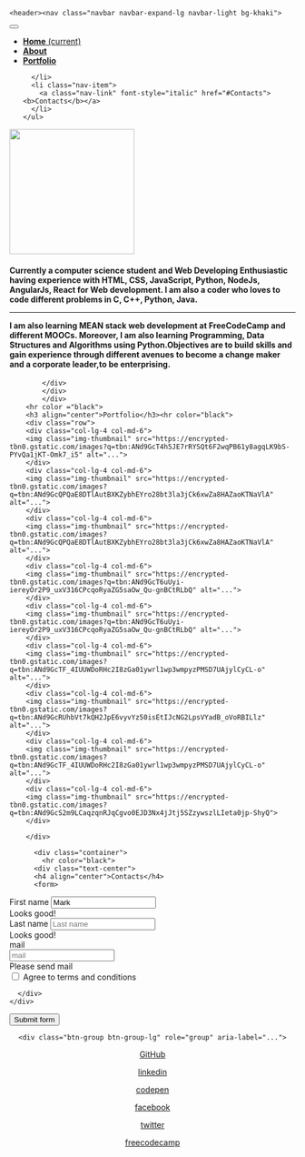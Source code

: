 <html>
<head>
	<style>
	
	.aboutme{
		background-color:darkgray;
	}	
	nav{
		background-color:violet;
	}
	h5{
		font-color:white;
	}
	body{
color:grey;
	}
</style>
  
<link rel="stylesheet" href="https://maxcdn.bootstrapcdn.com/bootstrap/4.0.0/css/bootstrap.min.css">

<link rel="stylesheet" type="text/css" href="https://maxcdn.bootstrapcdn.com/font-awesome/4.7.0/css/font-awesome.min.css">
	<title>Portfolio Page Santosh
	</title>
</head>
<body>
	<div class="container">
		
	<header><nav class="navbar navbar-expand-lg navbar-light bg-khaki">
  
  <button class="navbar-toggler" type="button" data-toggle="collapse" data-target="#navbarNav" aria-controls="navbarNav" aria-expanded="false" aria-label="Toggle navigation">
    <span class="navbar-toggler-icon"></span>
  </button>
  <div class="collapse navbar-collapse" id="navbarNav">
    <ul class="navbar-nav">
      <li class="nav-item active">
        <a class="nav-link" href="#"><b>Home</b> <span class="sr-only">(current)</span></a>
      </li>
      <li class="nav-item">
        <a class="nav-link" href="#Aboutme"><b>About</b></a>
      </li>
      <li class="nav-item">
        <a class="nav-link" href="#Portfolio" onClick="document.getElementById('portfolio').scrollIntoView();"><b>Portfolio</b></a>
       
      </li>
      <li class="nav-item">
        <a class="nav-link" font-style="italic" href="#Contacts"><b>Contacts</b></a>
      </li>
    </ul>
  </div></div>
</nav></header>
<div class="container">
	<div class="aboutme">
	<div class="container">
          <div class="row">
	    <div class="col-lg-3"><img height="220px" width="220px" class="rounded-circle" src="https://avatars0.githubusercontent.com/u/29937202?s=460&v=4"></div>
	    <div class="col-lg-8"><h4>Currently a computer science student and Web Developing Enthusiastic having experience with HTML, CSS, JavaScript, Python, NodeJs, AngularJs, React for Web development. I am also a coder who loves to code different problems in C, C++, Python, Java. <hr color="white">I am also learning MEAN stack web development at FreeCodeCamp and different MOOCs. Moreover, I am also learning Programming, Data Structures and Algorithms using Python.Objectives are to build skills and gain experience through different avenues to become a change maker and a corporate leader,to be enterprising.</div>
     
			</div>
			</div>
			</div>
		<hr color ="black">
		<h3 align="center">Portfolio</h3><hr color="black">
		<div class="row">
		<div class="col-lg-4 col-md-6">
		<img class="img-thumbnail" src="https://encrypted-tbn0.gstatic.com/images?q=tbn:ANd9GcT4h5JE7rRYSQt6F2wqPB61y8agqLK9bS-PYvQa1jKT-Omk7_i5" alt="...">
		</div>
		<div class="col-lg-4 col-md-6">
		<img class="img-thumbnail" src="https://encrypted-tbn0.gstatic.com/images?q=tbn:ANd9GcQPQaE8DTlAutBXKZybhEYro28bt3la3jCk6xwZa8HAZaoKTNaVlA" alt="...">
		</div>
		<div class="col-lg-4 col-md-6">
		<img class="img-thumbnail" src="https://encrypted-tbn0.gstatic.com/images?q=tbn:ANd9GcQPQaE8DTlAutBXKZybhEYro28bt3la3jCk6xwZa8HAZaoKTNaVlA" alt="...">
		</div>
		<div class="col-lg-4 col-md-6">
		<img class="img-thumbnail" src="https://encrypted-tbn0.gstatic.com/images?q=tbn:ANd9GcT6uUyi-iereyOr2P9_uxV316CPcqoRyaZG5saOw_Qu-gnBCtRLbQ" alt="...">
		</div>
		<div class="col-lg-4 col-md-6">
		<img class="img-thumbnail" src="https://encrypted-tbn0.gstatic.com/images?q=tbn:ANd9GcT6uUyi-iereyOr2P9_uxV316CPcqoRyaZG5saOw_Qu-gnBCtRLbQ" alt="...">
		</div>
		<div class="col-lg-4 col-md-6">
		<img class="img-thumbnail" src="https://encrypted-tbn0.gstatic.com/images?q=tbn:ANd9GcTF_4IUUWDoRHc2I8zGa01ywrl1wp3wmpyzPMSD7UAjylCyCL-o" alt="...">
		</div>
		<div class="col-lg-4 col-md-6">
		<img class="img-thumbnail" src="https://encrypted-tbn0.gstatic.com/images?q=tbn:ANd9GcRUhbVt7kQH2JpE6vyvYz50isEtIJcNG2LpsVYadB_oVoRBILlz" alt="...">
		</div>
		<div class="col-lg-4 col-md-6">
		<img class="img-thumbnail" src="https://encrypted-tbn0.gstatic.com/images?q=tbn:ANd9GcTF_4IUUWDoRHc2I8zGa01ywrl1wp3wmpyzPMSD7UAjylCyCL-o" alt="...">
		</div>
		<div class="col-lg-4 col-md-6">
		<img class="img-thumbnail" src="https://encrypted-tbn0.gstatic.com/images?q=tbn:ANd9GcS2m9LCaqzqnRJqCgvo0EJD3Nx4jJtj5SZzywszlLIeta0jp-ShyQ">
		</div>
		 
		</div>

</div>
</div>
</div>
</div>
</div>
		  
		  <div class="container">
		  	<hr color="black">
		  <div class="text-center">
		  <h4 align="center">Contacts</h4>
		  <form>
  <div class="form-row">
    <div class="col-md-4 mb-3">
      <label for="validationServer01">First name</label>
      <input type="text" class="form-control is-valid" id="validationServer01" placeholder="First name" value="Mark" required>
      <div class="valid-feedback">
        Looks good!
      </div>
    </div>
    <div class="col-md-4 mb-3">
      <label for="validationServer02">Last name</label>
      <input type="text" class="form-control is-valid" id="validationServer02" placeholder="Last name"  required>
      <div class="valid-feedback">
        Looks good!
      </div>
    </div>
    <div class="col-md-4 mb-3">
      <label for="validationServerUsername">mail</label>
      <div class="input-group">
        <div class="input-group-prepend">
        </div>
        <input type="text" class="form-control is-valid" id="validationServerUsername" placeholder="mail" aria-describedby="inputGroupPrepend3" required>
        <div class="invalid-feedback">
          Please send mail
        </div>
      </div>
    </div>
  </div>
  <div class="form-group">
    <div class="form-check">
      <input class="form-check-input is-valid" type="checkbox" value="" id="invalidCheck3" required>
      <label class="form-check-label" for="invalidCheck3">
        Agree to terms and conditions
      </label>
      <div class="invalid-feedback">
        
      </div>
    </div>
  </div>
  <button class="btn btn-primary" type="submit">Submit form</button>
</form>

</div>
</div>

<div class="container">
	<center>

	<div class="btn-group btn-group-lg" role="group" aria-label="...">
<a href="https://github.com/sam2702" target="_blank" class="btn btn-default"><p><i class="fa fa-github" aria-hidden="true"></i> GitHub</p></a>
<a href="https://www.linkedin.com/in/santosh-kumar-234823133/" target="_blank" class="btn btn-default"><p><i class="fa fa-linkedin" aria-hidden="true"></i> linkedin</p></a>
<a href="https://codepen.io/dashboard/" target="_blank" class="btn btn-default"><p><i class="fa fa-codepen" aria-hidden="true"></i> codepen</p></a>
<a href="https://www.facebook.com/ssantosh2702" target="_blank" class="btn btn-default"><p><i class="fa fa-facebook" aria-hidden="true"></i> facebook</p></a>
<a href="https://twitter.com/Santosh36575299" target="_blank" class="btn btn-default"><p><i class="fa fa-twitter" aria-hidden="true"></i> twitter</p></a>
<a href="https://www.freecodecamp.org/sam2702" target="_blank" class="btn btn-default"><p><i class="fa fa-free-code-camp" aria-hidden="true"></i> freecodecamp</p></a>
</div>
